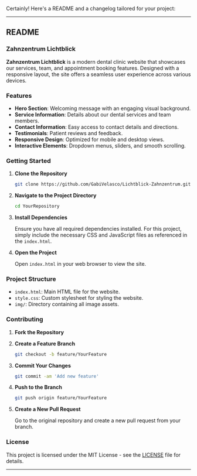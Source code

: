 Certainly! Here's a README and a changelog tailored for your project:

---

## README

### Zahnzentrum Lichtblick

**Zahnzentrum Lichtblick** is a modern dental clinic website that showcases our services, team, and appointment booking features. Designed with a responsive layout, the site offers a seamless user experience across various devices.

### Features

- **Hero Section**: Welcoming message with an engaging visual background.
- **Service Information**: Details about our dental services and team members.
- **Contact Information**: Easy access to contact details and directions.
- **Testimonials**: Patient reviews and feedback.
- **Responsive Design**: Optimized for mobile and desktop views.
- **Interactive Elements**: Dropdown menus, sliders, and smooth scrolling.

### Getting Started

1. **Clone the Repository**

   ```bash
   git clone https://github.com/GabiVelasco/Lichtblick-Zahnzentrum.git
   ```

2. **Navigate to the Project Directory**

   ```bash
   cd YourRepository
   ```

3. **Install Dependencies**

   Ensure you have all required dependencies installed. For this project, simply include the necessary CSS and JavaScript files as referenced in the `index.html`.

4. **Open the Project**

   Open `index.html` in your web browser to view the site.

### Project Structure

- `index.html`: Main HTML file for the website.
- `style.css`: Custom stylesheet for styling the website.
- `img/`: Directory containing all image assets.

### Contributing

1. **Fork the Repository**
2. **Create a Feature Branch**

   ```bash
   git checkout -b feature/YourFeature
   ```

3. **Commit Your Changes**

   ```bash
   git commit -am 'Add new feature'
   ```

4. **Push to the Branch**

   ```bash
   git push origin feature/YourFeature
   ```

5. **Create a New Pull Request**

   Go to the original repository and create a new pull request from your branch.

### License

This project is licensed under the MIT License - see the [LICENSE](LICENSE) file for details.

---
